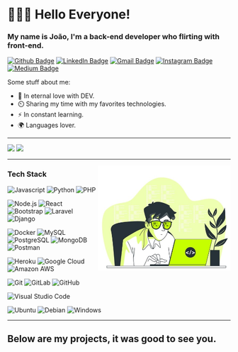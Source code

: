 # 👨🏽‍💻 Hello Everyone! 
### My name is João, I'm a back-end developer who flirting with front-end.

[![Github Badge](https://img.shields.io/badge/-lejoaoconte-inactive?style=flat-square&logo=Github&logoColor=white&link=https://github.com/lejoaoconte/)](https://github.com/lejoaoconte/)
[![LinkedIn Badge](https://img.shields.io/badge/-lejoaoconte-blue?style=flat-square&logo=Linkedin&logoColor=white&link=https://www.linkedin.com/in/lejoaoconte/)](https://www.linkedin.com/in/lejoaoconte/)
[![Gmail Badge](https://img.shields.io/badge/-lejoaoconte@gmail.com-c14438?style=flat-square&logo=Gmail&logoColor=white&link=mailto:lejoaoconte@gmail.com)](mailto:lejoaoconte@gmail.com)
[![Instagram Badge](https://img.shields.io/badge/-@lejoaoconte-blueviolet?style=flat-square&logo=Instagram&logoColor=white&link=https://instagram.com/lejoaoconte)](https://instagram.com/lejoaoconte)
[![Medium Badge](https://img.shields.io/badge/-@lejoaoconte-black?style=flat-square&labelColor=000000&logo=Medium&link=https://medium.com/@lejoaoconte/)](https://medium.com/@lejoaoconte/)
<div style="display: inline_block">
  Some stuff about me:

  * 💜 In eternal love with DEV.
  * ⏲️ Sharing my time with my favorites technologies.
  * ⚡ In constant learning.
  * 🌍 Languages lover.
</div>

---

  <!-- 
<p align=center>
<img src="https://raw.githubusercontent.com/lejoaoconte/lejoaoconte/master/imgs/hello.gif" width="250px" />
</p>-->

<div>
  <img height="150rem" src="https://github-readme-stats.vercel.app/api?username=lejoaoconte&show_icons=true&layout=compact&theme=dark">
  <img height="150rem" src="https://github-readme-stats.vercel.app/api/top-langs/?username=lejoaoconte&layout=compact&langs_count=7&theme=dark">
</div>

---

<img align='right' width="300px" src="https://github.com/lejoaoconte/lejoaoconte/blob/master/imgs/teche.jpg?raw=true">

### Tech Stack

![Javascript](https://img.shields.io/badge/-Javascrpit-yellow?style=flat-square&logo=javascript&logoColor=ffffff)
![Python](http://img.shields.io/badge/-Python-yellowgreen?style=flat-square&logo=python&logoColor=ffffff)
![PHP](http://img.shields.io/badge/-PHP-blue?style=flat-square&logo=PHP&logoColor=ffffff)

![Node.js](https://img.shields.io/badge/node.js%20-%2343853D.svg?&style=flat-square&logo=node.js&logoColor=white)
![React](https://img.shields.io/badge/-React-333333?style=flat-square&logo=react)
![Bootstrap](https://img.shields.io/badge/-Bootstrap-05122A?style=flat-square&logo=bootstrap&logoColor=563D7C)
![Laravel](https://img.shields.io/badge/-Laravel-ffffff?style=flat-square&logo=laravel&logoColor=ff0000)
![Django](https://img.shields.io/badge/-Django-234f1e?style=flat-square&logo=django&logoColor=ffffff)

![Docker](http://img.shields.io/badge/-Docker-blue?style=flat-square&logo=docker&logoColor=ffffff)
![MySQL](http://img.shields.io/badge/-MySQL-blue?style=flat-square&logo=mysql&logoColor=ffffff)
![PostgreSQL](http://img.shields.io/badge/-PostgreSQL-blue?style=flat-square&logo=postgresql&logoColor=ffffff)
![MongoDB](http://img.shields.io/badge/-MongoDB-green?style=flat-square&logo=mongodb&logoColor=ffffff)
![Postman](https://img.shields.io/badge/Postman-FF6C37?style=flat-square&logo=Postman&logoColor=white)

![Heroku](http://img.shields.io/badge/-Heroku-purple?style=flat-square&logo=heroku&logoColor=ffffff)
![Google Cloud](http://img.shields.io/badge/-Google%20Cloud-blue?style=flat-square&logo=google-cloud&logoColor=ffffff)
![Amazon AWS](http://img.shields.io/badge/-AWS-orange?style=flat-square&logo=amazon-aws&logoColor=ffffff)

![Git](https://img.shields.io/badge/-Git-%23F05032?style=flat-square&logo=git&logoColor=%23ffffff)
![GitLab](https://img.shields.io/badge/-GitLab-FCA121?style=flat-square&logo=gitlab)
![GitHub](https://img.shields.io/badge/-GitHub-181717?style=flat-square&logo=github)

![Visual Studio Code](https://img.shields.io/badge/-Visual%20Code-333333?style=flat-square&logo=visual-studio-code&logoColor=007ACC)

![Ubuntu](http://img.shields.io/badge/-Ubuntu-purple?style=flat-square&logo=Ubuntu&logoColor=ffffff)
![Debian](http://img.shields.io/badge/-Debian-A81D33?style=flat-square&logo=debian&logoColor=ffffff)
![Windows](http://img.shields.io/badge/-Windows-0078D6?style=flat-square&logo=windows&logoColor=ffffff)

--- 

## Below are my projects, it was good to see you.

